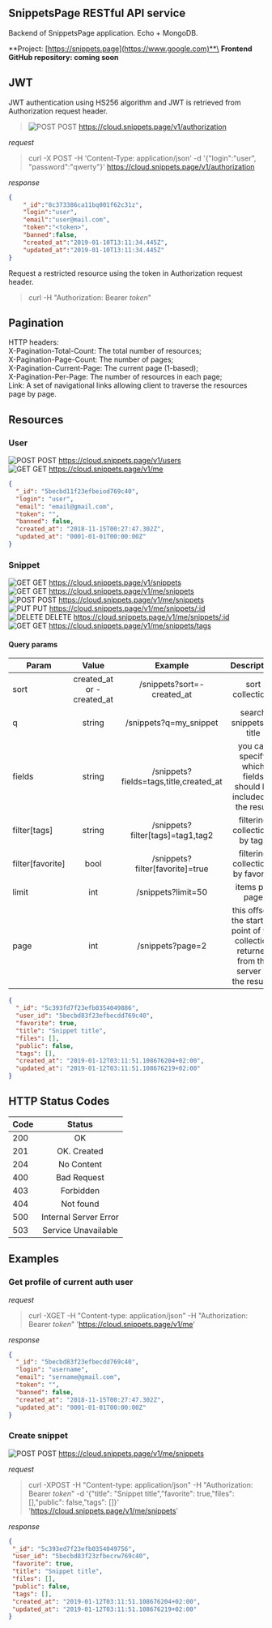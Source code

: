## SnippetsPage RESTful API service  
Backend of SnippetsPage application. Echo + MongoDB.

**Project: [https://snippets.page](https://www.google.com)**\
**Frontend GitHub repository: coming soon**

## JWT
JWT authentication using HS256 algorithm and JWT is retrieved from Authorization request header.
>![POST](https://placehold.it/12/248FB1/000000?text=+) POST https://cloud.snippets.page/v1/authorization

*request*

>curl -X POST 
  -H 'Content-Type: application/json' 
  -d '{"login":"user", "password":"qwerty"}' 
  https://cloud.snippets.page/v1/authorization

*response*
```json
{
    "_id":"8c373386ca11bq001f62c31z",
    "login":"user",
    "email":"user@mail.com",
    "token":"<token>",
    "banned":false,
    "created_at":"2019-01-10T13:11:34.445Z",
    "updated_at":"2019-01-10T13:11:34.445Z"
}
```
Request a restricted resource using the token in Authorization request header.
>curl <url> -H "Authorization: Bearer _token_"

## Pagination
HTTP headers:\
X-Pagination-Total-Count: The total number of resources;\
X-Pagination-Page-Count: The number of pages;\
X-Pagination-Current-Page: The current page (1-based);\
X-Pagination-Per-Page: The number of resources in each page;\
Link: A set of navigational links allowing client to traverse the resources page by page.

## Resources
### User
![POST](https://placehold.it/12/248FB1/000000?text=+) POST https://cloud.snippets.page/v1/users <br />
![GET](https://placehold.it/12/6BBD5B/000000?text=+) GET https://cloud.snippets.page/v1/me
```json
{
  "_id": "5becbd11f23efbeiod769c40",
  "login": "user",
  "email": "email@gmail.com",
  "token": "",
  "banned": false,
  "created_at": "2018-11-15T00:27:47.302Z",
  "updated_at": "0001-01-01T00:00:00Z"
}
```
### Snippet
![GET](https://placehold.it/12/6BBD5B/000000?text=+) GET https://cloud.snippets.page/v1/snippets <br />
![GET](https://placehold.it/12/6BBD5B/000000?text=+) GET https://cloud.snippets.page/v1/me/snippets <br />
![POST](https://placehold.it/12/248FB1/000000?text=+) POST https://cloud.snippets.page/v1/me/snippets <br />
![PUT](https://placehold.it/12/DF9D43/000000?text=+) PUT https://cloud.snippets.page/v1/me/snippets/:id <br />
![DELETE](https://placehold.it/12/E27A7A/000000?text=+) DELETE https://cloud.snippets.page/v1/me/snippets/:id <br />
![GET](https://placehold.it/12/6BBD5B/000000?text=+) GET https://cloud.snippets.page/v1/me/snippets/tags


#### Query params

| Param       |      Value    | Example | Description
|-------------|:-------------:|:-------------:|:-------------:|
| sort             | created_at or -created_at | /snippets?sort=-created_at | sort collections 
| q                | string | /snippets?q=my_snippet | search snippets by title
| fields            | string | /snippets?fields=tags,title,created_at | you can specify which fields should be included in the result
| filter[tags]      | string | /snippets?filter[tags]=tag1,tag2 | filtering collections by tags
| filter[favorite]  | bool   | /snippets?filter[favorite]=true | filtering collections by favorite
| limit            | int    | /snippets?limit=50 | items per page
| page             | int    | /snippets?page=2 |  this offsets the starting point of the collection returned from the server in the results.
```json
{
  "_id": "5c393fd7f23efb0354049886",
  "user_id": "5becbd83f23efbecdd769c40",
  "favorite": true,
  "title": "Snippet title",
  "files": [],
  "public": false,
  "tags": [],
  "created_at": "2019-01-12T03:11:51.108676204+02:00",
  "updated_at": "2019-01-12T03:11:51.108676219+02:00"
}
```

## HTTP Status Codes
| Code     |      Status   | 
|----------|:-------------:|
| 200      | OK |
| 201      | OK. Created |
| 204      | No Content | 
| 400      | Bad Request | 
| 403      | Forbidden | 
| 404      | Not found | 
| 500      | Internal Server Error | 
| 503      | Service Unavailable | 


## Examples
### Get profile of current auth user
*request*

>curl -XGET -H "Content-type: application/json" -H "Authorization: Bearer _token_" 'https://cloud.snippets.page/v1/me'

*response*

```json
{
  "_id": "5becbd83f23efbecdd769c40",
  "login": "username",
  "email": "sername@gmail.com",
  "token": "",
  "banned": false,
  "created_at": "2018-11-15T00:27:47.302Z",
  "updated_at": "0001-01-01T00:00:00Z"
}
```
### Create snippet
![POST](https://placehold.it/12/248FB1/000000?text=+) POST https://cloud.snippets.page/v1/me/snippets

*request*

>curl -XPOST -H "Content-type: application/json" -H "Authorization: Bearer _token_"
 -d '{"title": "Snippet title","favorite": true,"files": [],"public": false,"tags": []}' 'https://cloud.snippets.page/v1/me/snippets'

 *response*

 ```json
 {
  "_id": "5c393ed7f23efb0354049756",
  "user_id": "5becbd83f23zfbecrw769c40",
  "favorite": true,
  "title": "Snippet title",
  "files": [],
  "public": false,
  "tags": [],
  "created_at": "2019-01-12T03:11:51.108676204+02:00",
  "updated_at": "2019-01-12T03:11:51.108676219+02:00"
}
